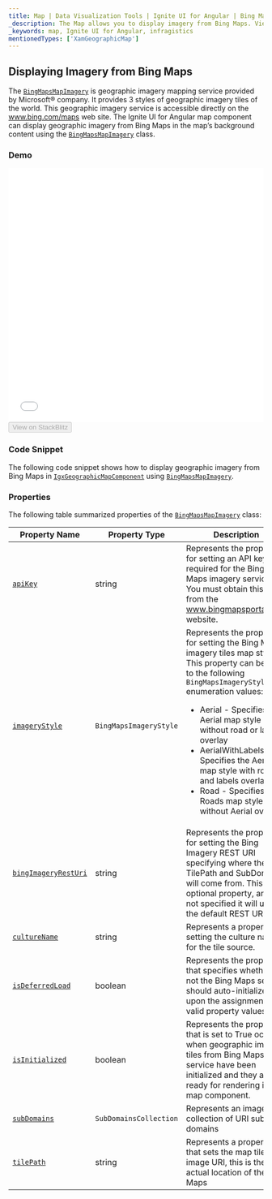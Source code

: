 ```yaml
---
title: Map | Data Visualization Tools | Ignite UI for Angular | Bing Maps | Infragistics
_description: The Map allows you to display imagery from Bing Maps. View the demo and usage for more
_keywords: map, Ignite UI for Angular, infragistics
mentionedTypes: ['XamGeographicMap']
---
```


## Displaying Imagery from Bing Maps

The [`BingMapsMapImagery`](map_displaying_bing_imagery.md) is geographic imagery mapping service provided by Microsoft® company. It provides 3 styles of geographic imagery tiles of the world. This geographic imagery service is accessible directly on the <a href="http://www.bing.com/maps" target="_blank">www.bing.com/maps</a> web site. The Ignite UI for Angular map component can display geographic imagery from Bing Maps in the map’s background content using the [`BingMapsMapImagery`](map_displaying_bing_imagery.md) class.

### Demo

<div class="sample-container loading" style="height: 500px">
    <iframe id="geo-map-display-bing-imagery-iframe" src='{environment:demosBaseUrl}/maps/geo-map-display-bing-imagery' width="100%" height="100%" seamless frameBorder="0" onload="onXPlatSampleIframeContentLoaded(this);"></iframe>
</div>
<div>
    <button data-localize="stackblitz" disabled class="stackblitz-btn"   data-iframe-id="geo-map-display-bing-imagery-iframe" data-demos-base-url="{environment:demosBaseUrl}">View on StackBlitz
    </button>
</div>

<div class="divider--half"></div>

### Code Snippet

The following code snippet shows how to display geographic imagery from Bing Maps in [`IgxGeographicMapComponent`](map_displaying_bing_imagery.md) using [`BingMapsMapImagery`](map_displaying_bing_imagery.md).

### Properties

The following table summarized properties of the [`BingMapsMapImagery`](map_displaying_bing_imagery.md) class:

| Property Name                                                                                              | Property Type          | Description                                                                                                                                                                                                                                                                                                                                                                                                             |
| ---------------------------------------------------------------------------------------------------------- | ---------------------- | ----------------------------------------------------------------------------------------------------------------------------------------------------------------------------------------------------------------------------------------------------------------------------------------------------------------------------------------------------------------------------------------------------------------------- |
| [`apiKey`](map_displaying_bing_imagery.md)                         | string                 | Represents the property for setting an API key required for the Bing Maps imagery service. You must obtain this key from the <a href="http://www.bingmapsportal.coms" target="_blank">www.bingmapsportal.com</a> website.                                                                                                                                                                                               |
| [`imageryStyle`](map_displaying_bing_imagery.md)             | `BingMapsImageryStyle` | Represents the property for setting the Bing Maps imagery tiles map style. This property can be set to the following `BingMapsImageryStyle` enumeration values: <ul><li> Aerial - Specifies the Aerial map style without road or labels overlay</li> <li> AerialWithLabels - Specifies the Aerial map style with road and labels overlay</li><li> Road - Specifies the Roads map style without Aerial overlay</li></ul> |
| [`bingImageryRestUri`](map_displaying_bing_imagery.md) | string                 | Represents the property for setting the Bing Imagery REST URI specifying where the TilePath and SubDomains will come from. This is an optional property, and if not specified it will use the default REST URI.                                                                                                                                                                                                         |
| [`cultureName`](map_displaying_bing_imagery.md)               | string                 | Represents a property for setting the culture name for the tile source.                                                                                                                                                                                                                                                                                                                                                 |
| [`isDeferredLoad`](map_displaying_bing_imagery.md)         | boolean                | Represents the property that specifies whether or not the Bing Maps service should auto-initialized upon the assignment of valid property values.                                                                                                                                                                                                                                                                       |
| [`isInitialized`](map_displaying_bing_imagery.md)           | boolean                | Represents the property that is set to True occurs when geographic imagery tiles from Bing Maps service have been initialized and they are ready for rendering in the map component.                                                                                                                                                                                                                                    |
| [`subDomains`](map_displaying_bing_imagery.md)                 | `SubDomainsCollection` | Represents an image collection of URI sub domains                                                                                                                                                                                                                                                                                                                                                                       |
| [`tilePath`](map_displaying_bing_imagery.md)                     | string                 | Represents a property that sets the map tile image URI, this is the actual location of the Bing Maps                                                                                                                                                                                                                                                                                                                    |

